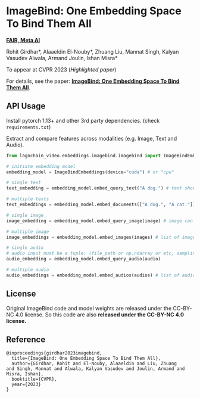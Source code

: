 # ImageBind: One Embedding Space To Bind Them All

**[FAIR, Meta AI](https://ai.facebook.com/research/)** 

Rohit Girdhar*,
Alaaeldin El-Nouby*,
Zhuang Liu,
Mannat Singh,
Kalyan Vasudev Alwala,
Armand Joulin,
Ishan Misra*

To appear at CVPR 2023 (*Highlighted paper*)

For details, see the paper: **[ImageBind: One Embedding Space To Bind Them All](https://facebookresearch.github.io/ImageBind/paper)**.


## API Usage

Install pytorch 1.13+ and other 3rd party dependencies. (check `requirements.txt`)

Extract and compare features across modalities (e.g. Image, Text and Audio).

```python
from lagnchain_video.embeddings.imagebind.imagebind import ImageBindEmbeddings

# initiate embedding model
embedding_model = ImageBindEmbeddings(device="cuda") # or "cpu"

# single text
text_embedding = embedding_model.embed_query_text("A dog.") # text should be string

# multiple texts
text_embeddings = embedding_model.embed_documents(["A dog.", "A cat."]) # list of texts

# single image
image_embedding = embedding_model.embed_query_image(image) # image can be file_path, np.ndarray, etc.

# multiple image
image_embeddings = embedding_model.embed_images(images) # list of images

# single audio
# audio input must be a tuple: (file_path or np.ndarray or etc, sampling_rate or None)
audio_embedding = embedding_model.embed_query_audio(audio)

# multiple audio
audio_embeddings = embedding_model.embed_audios(audios) # list of audios

```

## License

Original ImageBind code and model weights are released under the CC-BY-NC 4.0 license. So this code are also **released under the CC-BY-NC 4.0 license.**

## Reference

```
@inproceedings{girdhar2023imagebind,
  title={ImageBind: One Embedding Space To Bind Them All},
  author={Girdhar, Rohit and El-Nouby, Alaaeldin and Liu, Zhuang
and Singh, Mannat and Alwala, Kalyan Vasudev and Joulin, Armand and Misra, Ishan},
  booktitle={CVPR},
  year={2023}
}
```